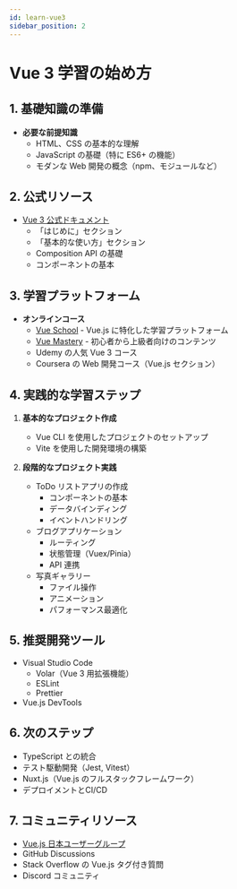 ```yaml
---
id: learn-vue3
sidebar_position: 2
---
```


# Vue 3 学習の始め方

## 1. 基礎知識の準備

- **必要な前提知識**
  - HTML、CSS の基本的な理解
  - JavaScript の基礎（特に ES6+ の機能）
  - モダンな Web 開発の概念（npm、モジュールなど）

## 2. 公式リソース

- [Vue 3 公式ドキュメント](https://ja.vuejs.org/)
  - 「はじめに」セクション
  - 「基本的な使い方」セクション
  - Composition API の基礎
  - コンポーネントの基本

## 3. 学習プラットフォーム

- **オンラインコース**
  - [Vue School](https://vueschool.io/) - Vue.js に特化した学習プラットフォーム
  - [Vue Mastery](https://www.vuemastery.com/) - 初心者から上級者向けのコンテンツ
  - Udemy の人気 Vue 3 コース
  - Coursera の Web 開発コース（Vue.js セクション）

## 4. 実践的な学習ステップ

1. **基本的なプロジェクト作成**
   - Vue CLI を使用したプロジェクトのセットアップ
   - Vite を使用した開発環境の構築

2. **段階的なプロジェクト実践**
   - ToDo リストアプリの作成
     - コンポーネントの基本
     - データバインディング
     - イベントハンドリング
   - ブログアプリケーション
     - ルーティング
     - 状態管理（Vuex/Pinia）
     - API 連携
   - 写真ギャラリー
     - ファイル操作
     - アニメーション
     - パフォーマンス最適化

## 5. 推奨開発ツール

- Visual Studio Code
  - Volar（Vue 3 用拡張機能）
  - ESLint
  - Prettier
- Vue.js DevTools

## 6. 次のステップ

- TypeScript との統合
- テスト駆動開発（Jest, Vitest）
- Nuxt.js（Vue.js のフルスタックフレームワーク）
- デプロイメントとCI/CD

## 7. コミュニティリソース

- [Vue.js 日本ユーザーグループ](https://vuejs-jp.org/)
- GitHub Discussions
- Stack Overflow の Vue.js タグ付き質問
- Discord コミュニティ
